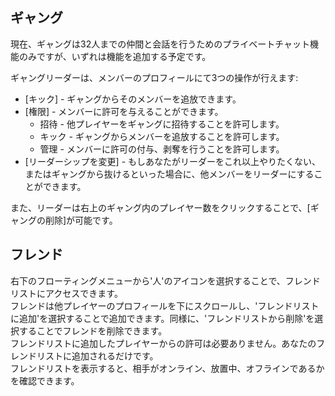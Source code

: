 ## ギャング
現在、ギャングは32人までの仲間と会話を行うためのプライベートチャット機能のみですが、いずれは機能を追加する予定です。

ギャングリーダーは、メンバーのプロフィールにて3つの操作が行えます:
 - [キック] - ギャングからそのメンバーを追放できます。
 - [権限] - メンバーに許可を与えることができます。
   - 招待 - 他プレイヤーをギャングに招待することを許可します。
   - キック - ギャングからメンバーを追放することを許可します。
   - 管理 - メンバーに許可の付与、剥奪を行うことを許可します。
 - [リーダーシップを変更] - もしあなたがリーダーをこれ以上やりたくない、またはギャングから抜けるといった場合に、他メンバーをリーダーにすることができます。

また、リーダーは右上のギャング内のプレイヤー数をクリックすることで、[ギャングの削除]が可能です。


## フレンド
右下のフローティングメニューから'人'のアイコンを選択することで、フレンドリストにアクセスできます。  
フレンドは他プレイヤーのプロフィールを下にスクロールし、'フレンドリストに追加'を選択することで追加できます。同様に、'フレンドリストから削除'を選択することでフレンドを削除できます。  
フレンドリストに追加したプレイヤーからの許可は必要ありません。あなたのフレンドリストに追加されるだけです。  
フレンドリストを表示すると、相手がオンライン、放置中、オフラインであるかを確認できます。
